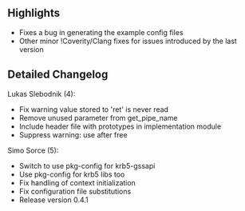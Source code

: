 ## Highlights


- Fixes a bug in generating the example config files
- Other minor !Coverity/Clang fixes for issues introduced by the last version


## Detailed Changelog

Lukas Slebodnik (4):

- Fix warning value stored to 'ret' is never read
- Remove unused parameter from get_pipe_name
- Include header file with prototypes in implementation module
- Suppress warning: use after free


Simo Sorce (5):

- Switch to use pkg-config for krb5-gssapi
- Use pkg-config for krb5 libs too
- Fix handling of context initialization
- Fix configuration file substitutions
- Release version 0.4.1


